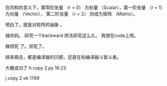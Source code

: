 在同构的意义下，第零阶张量 （r = 0） 为标量 （Scalar），第一阶张量 （r = 1） 为向量 （Vector）， 第二阶张量 （r = 2） 则成为矩阵 （Matrix）。


明白了。就是对矩阵的抽象 。



操你妈。
研究一个backward 用法研究这么久。
我想在cuda上用。


麻烦死 了。烦死了。



搞来搞去，都是编译器的问题，还是在和编译器斗智斗勇。

大概成功了
h copy 2.py
16:23

j copy 2
ok
1749

